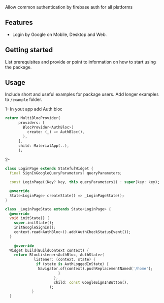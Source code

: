 Allow common authentication by firebase auth for all platforms

## Features

- Login by Google on Mobile, Desktop and Web.

## Getting started

List prerequisites and provide or point to information on how to
start using the package.

## Usage

 Include short and useful examples for package users. Add longer examples
to `/example` folder.


1- In yout app add Auth bloc

```dart  
return MultiBlocProvider(
      providers: [
        BlocProvider<AuthBloc>(
          create: (_) => AuthBloc(),
        ),
      ],
      child: MaterialApp(..),
      );
```

2- 

```dart 
class LoginPage extends StatefulWidget {
  final SignInGoogleQueryParameters? queryParameters;

  const LoginPage({Key? key, this.queryParameters}) : super(key: key);

  @override
  State<LoginPage> createState() => _LoginPageState();
}

class _LoginPageState extends State<LoginPage> {
  @override
  void initState() {
    super.initState();
    initGoogleSignIn();
    context.read<AuthBloc>().add(AuthCheckStatusEvent());
  }
  
    @override
  Widget build(BuildContext context) {
    return BlocListener<AuthBloc, AuthState>(
             listener: (context, state) {
              if (state is AuthLoggedInState) {
               Navigator.of(context).pushReplacementNamed('/home');
                        }
                      },
                      child: const GoogleSignInButton(),
                    );
            }
  }
  ```
